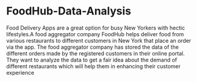 # FoodHub-Data-Analysis

Food Delivery Apps are a great option for busy New Yorkers with hectic lifestyles.A food aggregator company FoodHub helps deliver food from various restaurants to different customers in New York that place an order via the app.
The food aggregator company has stored the data of the different orders made by the registered customers in their online portal. They want to analyze the data to get a fair idea about the demand of different restaurants which will help them in enhancing their customer experience


